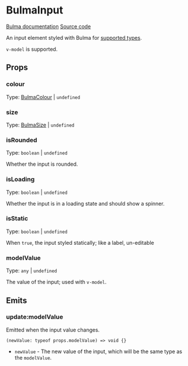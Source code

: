 # BulmaInput

[Bulma documentation](https://bulma.io/documentation/form/input/)
[Source code](../../src/components/form/BulmaInput.vue)

An input element styled with Bulma for [supported types](https://bulma.io/documentation/form/input/).

`v-model` is supported.

## Props

### colour

Type: [BulmaColour](../types/common_types.md#bulmacolour) | `undefined`

### size

Type: [BulmaSize](../types/common_types.md#bulmasize) | `undefined`

### isRounded

Type: `boolean` | `undefined`

Whether the input is rounded.

### isLoading

Type: `boolean` | `undefined`

Whether the input is in a loading state and should show a spinner.

### isStatic

Type: `boolean` | `undefined`

When `true`, the input styled statically; like a label, un-editable

### modelValue

Type: `any` | `undefined`

The value of the input; used with `v-model`.

## Emits

### update:modelValue

Emitted when the input value changes.

```ts:no-line-numbers
(newValue: typeof props.modelValue) => void {}
```

- `newValue` - The new value of the input, which will be the same type as the `modelValue`.

[//todo:]: # (add form dir with overview link to custom prop vmodel and default prop name and emit)